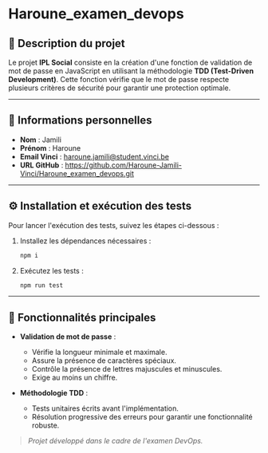 # Haroune_examen_devops

## 🌟 **Description du projet**
Le projet **IPL Social** consiste en la création d'une fonction de validation de mot de passe en JavaScript en utilisant la méthodologie **TDD (Test-Driven Development)**. Cette fonction vérifie que le mot de passe respecte plusieurs critères de sécurité pour garantir une protection optimale.

---

## 👤 **Informations personnelles**

- **Nom** : Jamili
- **Prénom** : Haroune
- **Email Vinci** : [haroune.jamili@student.vinci.be](mailto:haroune.jamili@student.vinci.be)
- **URL GitHub** : https://github.com/Haroune-Jamili-Vinci/Haroune_examen_devops.git

---

## ⚙️ **Installation et exécution des tests**

Pour lancer l'exécution des tests, suivez les étapes ci-dessous :

1. Installez les dépendances nécessaires :
   ```bash
   npm i
   ```

2. Exécutez les tests :
   ```bash
   npm run test
   ```

---

## 🧪 **Fonctionnalités principales**

- **Validation de mot de passe** :
  - Vérifie la longueur minimale et maximale.
  - Assure la présence de caractères spéciaux.
  - Contrôle la présence de lettres majuscules et minuscules.
  - Exige au moins un chiffre.

- **Méthodologie TDD** :
  - Tests unitaires écrits avant l'implémentation.
  - Résolution progressive des erreurs pour garantir une fonctionnalité robuste.


> *Projet développé dans le cadre de l'examen DevOps.*
